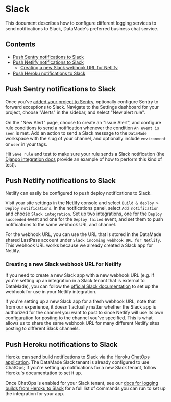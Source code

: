 # Slack

This document describes how to configure different logging services to send
notifications to Slack, DataMade's preferred business chat service.

## Contents

- [Push Sentry notifications to Slack](#push-sentry-notifications-to-slack)
- [Push Netlify notifications to Slack](#push-netlify-notifications-to-slack)
    - [Creating a new Slack webhook URL for Netlify](#creating-a-new-slack-webhook-url-for-netlify)
- [Push Heroku notifications to Slack](#push-heroku-notifications-to-slack)

## Push Sentry notifications to Slack

Once you've [added your project to Sentry](./sentry.md), optionally configure
Sentry to forward exceptions to Slack. Navigate to the Settings dashboard for
your project, choose "Alerts" in the sidebar, and select "New alert rule".

On the "New Alert" page, choose to create an "Issue Alert", and configure
rule conditions to send a notification whenever the condition `An event is seen`
is met. Add an action to send a Slack message to the `DataMade` workspace with
the slug of your channel, and optionally include `environment` or `user` in your tags.

Hit `Save rule` and test to make sure your rule sends a Slack notification (the
[Django integration docs](https://docs.sentry.io/platforms/python/django/) provide
an example of how to perform this kind of test).

## Push Netlify notifications to Slack

Netlify can easily be configured to push deploy notifications to Slack.

Visit your site settings in the Netlify console and select
`Build & deploy > Deploy notifications`. In the notifications panel, select
`Add notification` and choose `Slack integration`. Set up two integrations, one
for the `Deploy succeeded` event and one for the `Deploy failed` event, and set
them to push notifications to the same webhook URL and channel.

For the webhook URL, you can use the URL that is stored in the DataMade shared
LastPass account under `Slack incoming webhook URL for Netlify`. This webhook URL
works because we already created a Slack app for Netlify.

### Creating a new Slack webhook URL for Netlify

If you need to create a new Slack app with a new webhook URL (e.g. if you're setting
up an integration in a Slack tenant that is external to DataMade), you can follow
the [official Slack
documentation](https://slack.com/intl/en-gb/help/articles/115005265063-Incoming-webhooks-for-Slack)
to set up the webhook for use in your Netlify integration.

If you're setting up a new Slack app for a fresh webhook URL, note that from our
experience, it doesn't actually matter whether the Slack app is authorized for the
channel you want to post to since Netlify will use its own configuration for posting
to the channel you've specified. This is what allows us to share the same webhook URL
for many different Netlify sites posting to different Slack channels.

## Push Heroku notifications to Slack

Heroku can send build notifications to Slack via the [Heroku ChatOps
application](https://devcenter.heroku.com/articles/chatops). The DataMade Slack
tenant is already configured to use ChatOps; if you're setting up notifications for
a new Slack tenant, follow Heroku's documentation to set it up.

Once ChatOps is enabled for your Slack tenant, see our [docs for logging
builds from Heroku to Slack](/heroku/deploy-a-django-app.md#set-up-slack-notifications)
for a full list of commands you can run to set up the integration for your app.
